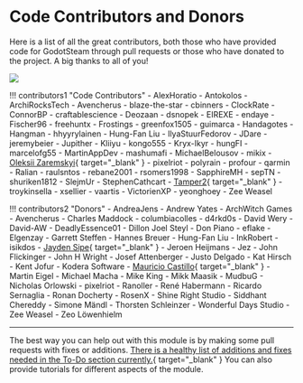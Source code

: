 # Code Contributors and Donors

Here is a list of all the great contributors, both those who have provided code for GodotSteam through pull requests or those who have donated to the project. A big thanks to all of you!

<a href="https://github.com/GodotSteam/GodotSteam/graphs/contributors">
  <img src="https://contrib.rocks/image?repo=GodotSteam/GodotSteam" />
</a>

<div class="contrib-grid" markdown>

!!! contributors1 "Code Contributors"
	- AlexHoratio
	- Antokolos
	- ArchiRocksTech
	- Avencherus
	- blaze-the-star
	- cbinners
	- ClockRate
	- ConnorBP
	- craftablescience
	- Deozaan
	- dsnopek
	- EIREXE
	- endaye
	- Fischer96
	- freehuntx
	- Frostings
	- greenfox1505
	- guimarca
	- Handagotes
	- Hangman
	- hhyyrylainen
	- Hung-Fan Liu
	- IlyaStuurFedorov
	- JDare
	- jeremybeier
	- Jupither
	- Kliiyu
	- kongo555
	- Kryx-Ikyr
	- hungFI
	- marcelofg55
	- MartinAppDev
	- mashumafi
	- MichaelBelousov
	- mikix
	- [Oleksii Zaremskyi](https://savelife.in.ua/){ target="\_blank" }
	- pixelriot
	- polyrain
	- profour
	- qarmin
	- Ralian
	- raulsntos
	- rebane2001
	- rsomers1998
	- SapphireMH
	- sepTN
	- shuriken1812
	- SlejmUr
	- StephenCathcart
	- [Tamper2](https://honkofheroes.com/){ target="\_blank" }
	- troykinsella
	- xsellier
	- vaartis
	- VictorienXP
	- yeonghoey
	- Zee Weasel

!!! contributors2 "Donors"
	- AndreaJens
	- Andrew Yates
	- ArchWitch Games
	- Avencherus
	- Charles Maddock
	- columbiacolles
	- d4rkd0s
	- David Wery
	- David-AW
	- DeadlyEssence01
	- Dillon Joel Steyl
	- Don Piano
	- eflake
	- Elgenzay
	- Garrett Steffen
	- Hannes Breuer
	- Hung-Fan Liu
	- InkRobert
	- isikdos
	- [Jayden Sipe](https://jaydensipe.github.io/){ target="\_blank" }
	- Jeroen Heijmans
	- Jez
	- John Flickinger
	- John H Wright
	- Josef Attenberger
	- Justo Delgado
	- Kat Hirsch
	- Kent Jofur
	- Kodera Software
	- [Mauricio Castillo](https://twitter.com/maurimodev){ target="\_blank" }
	- Martin Eigel
	- Michael Macha
	- Mike King
	- Mikk Maasik
	- MudbuG
	- Nicholas Orlowski
	- pixelriot
	- Ranoller
	- René Habermann
	- Ricardo Sernaglia
	- Ronan Docherty
	- RosenX
	- Shine Right Studio
	- Siddhant Chereddy
	- Simone Mändl
	- Thorsten Schleinzer
	- Wonderful Days Studio
	- Zee Weasel
	- Zeo Löwenhielm

</div>

<hr/>

The best way you can help out with this module is by making some pull requests with fixes or additions. [There is a healthy list of additions and fixes needed in the To-Do section currently.](https://github.com/orgs/GodotSteam/projects/3){ target="\_blank" } You can also provide tutorials for different aspects of the module.
